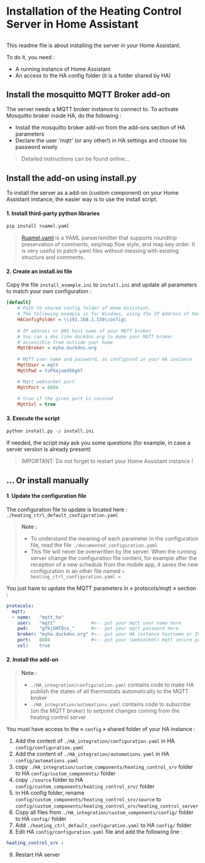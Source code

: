 # Installation of the Heating Control Server in Home Assistant

##

This readme file is about installing the server in your Home Assistant.

To do it, you need :
- A running instance of Home Assistant
- An access to the HA config folder (it is a folder shared by HA)

## Install the mosquitto MQTT Broker add-on
The server needs a MQTT broker instance to connect to. To activate Mosquitto broker inside HA, do the following :
- Install the mosquitto broker add-on from the add-ons section of HA parameters
- Declare the user 'mqtt' (or any other!) in HA settings and choose his password wisely
> Detailed instructions can be found online...

## Install the add-on using install.py
To install the server as a add-on (custom component) on your Home Assistant instance, the easier way is to use the install script.

#### 1. Install third-party python libraries
```sh
pip install ruamel.yaml
```
> [Ruamel.yaml] is a YAML parser/emitter that supports roundtrip preservation of comments, seq/map flow style, and map key order. It is very useful to patch yaml files without messing with existing structure and comments.

#### 2. Create an install.ini file
Copy the file `install_example.ini` to `install.ini` and update all parameters to match your own configuration :
```ini
[default]
    # Path to shared config folder of Home Assistant.
    # The following example is for Windows, using the IP Address of Home Assistant
    HAConfigFolder = \\192.168.1.150\config\
    
    # IP address or DNS host name of your MQTT broker
    # You can a dns like duckdns.org to make your MQTT broker
    # accessible from outside your home
    MqttBroker = myha.duckdns.org
    
    # MQTT user name and password, as configured in your HA instance
    MqttUser = mqtt
    MqttPwd = toFKajued56ghT

    # Mqtt websocket port
    MqttPort = 8884
    
    # true if the given port is secured
    MqttSsl = true
```

#### 3. Execute the script
```sh
python install.py -p install.ini
```
If needed, the script may ask you some questions (for example, in case a server version is already present)

> IMPORTANT: Do not forget to restart your Home Assistant instance !


## ... Or install manually
#### 1. Update the configuration file
The configuration file to update is located here : `./heating_ctrl_default_configuration.yaml`

> **Note :**
> - To understand the meaning of each parameter in the configuration file, read the file `./documented_configuration.yaml`
> - This file will never be overwritten by the server. When the running server change the configuration file content, for example after the reception of a new schedule from the mobile app, it saves the new configuration in an other file named `« heating_ctrl_configuration.yaml »`

You just have to update the MQTT parameters in « protocols/mqtt » section :
  ```yaml
  protocols:
    mqtt:
    - name:   "mqtt_ha"
      user:   "mqtt"             #<-- put your mqtt user name here
      pwd:    "gfkjGHT8sx_"      #<-- put your mqtt password here
      broker: "myha.duckdns.org" #<-- put your HA instance hostname or IP address here
      port:   8884               #<-- put your (websocket) mqtt secure port here
      ssl:    true
  ```

#### 2. Install the add-on
> **Note :**
> - `./HA_integration/configuration.yaml` contains code to make HA publish the states of all thermostats automatically to the MQTT broker
> - `./HA_integration/automations.yaml` contains code to subscribe (on the MQTT broker) to setpoint changes coming from the heating control server

You must have access to the « `config` » shared folder of your HA instance :
1. Add the content of `./HA_integration/configuration.yaml` in HA `config/configuration.yaml`
2. Add the content of `./HA_integration/automations.yaml` in HA `config/automations.yaml`
3. copy `./HA_integration/custom_components/heating_control_srv` folder to HA `config/custom_components/` folder
4. copy `./source` folder to HA `config/custom_components/heating_control_srv/` folder
5. in HA config folder, rename `config/custom_components/heating_control_srv/source` to `config/custom_components/heating_control_srv/heating_control_server`
6. Copy all files from `./HA_integration/custom_components/config/` folder to HA `config/` folder
7. Add `./heating_ctrl_default_configuration.yaml` to HA `config/` folder
8. Edit HA `config/configuration.yaml` file and add the following line :
```yaml
heating_control_srv :
```
9. Restart HA server


[//]: # (These are reference links used in the body of this note and get stripped out when the markdown processor does its job. There is no need to format nicely because it shouldn't be seen. Thanks SO - http://stackoverflow.com/questions/4823468/store-comments-in-markdown-syntax)

  [ruamel.yaml]: <https://pypi.org/project/ruamel.yaml/>
  